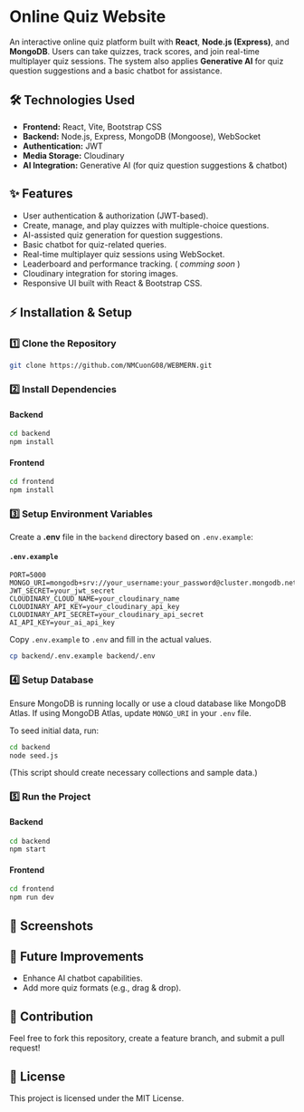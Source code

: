 # Online Quiz Website

An interactive online quiz platform built with **React**, **Node.js (Express)**, and **MongoDB**. Users can take quizzes, track scores, and join real-time multiplayer quiz sessions. The system also applies **Generative AI** for quiz question suggestions and a basic chatbot for assistance.

## 🛠 Technologies Used  
- **Frontend:** React, Vite, Bootstrap CSS  
- **Backend:** Node.js, Express, MongoDB (Mongoose), WebSocket  
- **Authentication:** JWT  
- **Media Storage:** Cloudinary  
- **AI Integration:** Generative AI (for quiz question suggestions & chatbot)  

## ✨ Features  
- User authentication & authorization (JWT-based).  
- Create, manage, and play quizzes with multiple-choice questions.  
- AI-assisted quiz generation for question suggestions.  
- Basic chatbot for quiz-related queries.  
- Real-time multiplayer quiz sessions using WebSocket.  
- Leaderboard and performance tracking.  ( *comming soon* )
- Cloudinary integration for storing images.  
- Responsive UI built with React & Bootstrap CSS.  

## ⚡ Installation & Setup  

### 1️⃣ Clone the Repository  
```bash
git clone https://github.com/NMCuonG08/WEBMERN.git

```

### 2️⃣ Install Dependencies  

#### Backend  
```bash
cd backend
npm install
```

#### Frontend  
```bash
cd frontend
npm install
```

### 3️⃣ Setup Environment Variables  

Create a **.env** file in the `backend` directory based on `.env.example`:

#### `.env.example`  
```env
PORT=5000
MONGO_URI=mongodb+srv://your_username:your_password@cluster.mongodb.net/quiz_app
JWT_SECRET=your_jwt_secret
CLOUDINARY_CLOUD_NAME=your_cloudinary_name
CLOUDINARY_API_KEY=your_cloudinary_api_key
CLOUDINARY_API_SECRET=your_cloudinary_api_secret
AI_API_KEY=your_ai_api_key
```

Copy `.env.example` to `.env` and fill in the actual values.

```bash
cp backend/.env.example backend/.env
```

### 4️⃣ Setup Database  
Ensure MongoDB is running locally or use a cloud database like MongoDB Atlas. If using MongoDB Atlas, update `MONGO_URI` in your `.env` file.  

To seed initial data, run:
```bash
cd backend
node seed.js
```
(This script should create necessary collections and sample data.)

### 5️⃣ Run the Project  

#### Backend  
```bash
cd backend
npm start
```

#### Frontend  
```bash
cd frontend
npm run dev
```

## 📸 Screenshots  


## 📌 Future Improvements  
- Enhance AI chatbot capabilities.  
- Add more quiz formats (e.g., drag & drop).  

## 🤝 Contribution  
Feel free to fork this repository, create a feature branch, and submit a pull request!  

## 📜 License  
This project is licensed under the MIT License.
